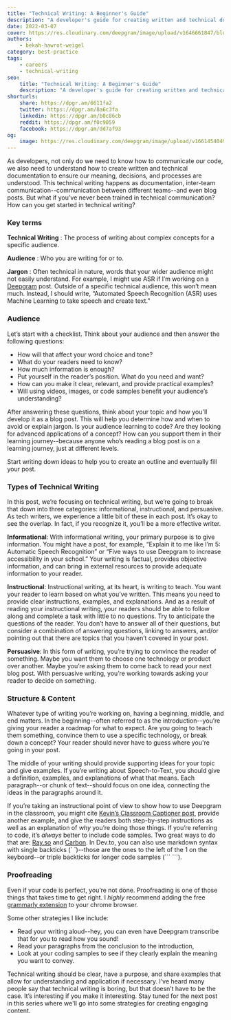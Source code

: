 ```yaml
---
title: "Technical Writing: A Beginner's Guide"
description: "A developer's guide for creating written and technical documentation."
date: 2022-03-07
cover: https://res.cloudinary.com/deepgram/image/upload/v1646661847/blog/2022/03/technical-writing-a-beginners-guide/writing-a-technical-blog-post.jpg
authors:
    - bekah-hawrot-weigel
category: best-practice
tags:
    - careers
    - technical-writing
seo:
    title: "Technical Writing: A Beginner's Guide"
    description: "A developer's guide for creating written and technical documentation."
shorturls:
    share: https://dpgr.am/6611fa2
    twitter: https://dpgr.am/8a6c3fa
    linkedin: https://dpgr.am/b0c86cb
    reddit: https://dpgr.am/f0c9059
    facebook: https://dpgr.am/dd7af93
og:
    image: https://res.cloudinary.com/deepgram/image/upload/v1661454049/blog/technical-writing-a-beginners-guide/ograph.png
---
```


As developers, not only do we need to know how to communicate our code, we also need to understand how to create written and technical documentation to ensure our meaning, decisions, and processes are understood. This technical writing happens as documentation, inter-team communication--communication between different teams--and even blog posts. But what if you’ve never been trained in technical communication? How can you get started in technical writing?

### Key terms

**Technical Writing**
: The process of writing about complex concepts for a specific audience.

**Audience**
: Who you are writing for or to.

**Jargon**
: Often technical in nature, words that your wider audience might not easily understand. For example, I might use ASR if I’m working on a [Deepgram](https://deepgram.com/) post. Outside of a specific technical audience, this won’t mean much. Instead, I should write, “Automated Speech Recognition (ASR) uses Machine Learning to take speech and create text.”

### Audience

Let’s start with a checklist. Think about your audience and then answer the following questions:

*   How will that affect your word choice and tone?
*   What do your readers need to know?
*   How much information is enough?
*   Put yourself in the reader’s position. What do you need and want?
*   How can you make it clear, relevant, and provide practical examples?
*   Will using videos, images, or code samples benefit your audience’s understanding?

After answering these questions, think about your topic and how you'll develop it as a blog post. This will help you determine how and when to avoid or explain jargon. Is your audience learning to code? Are they looking for advanced applications of a concept? How can you support them in their learning journey--because anyone who’s reading a blog post is on a learning journey, just at different levels.

Start writing down ideas to help you to create an outline and eventually fill your post.

### Types of Technical Writing

In this post, we’re focusing on technical writing, but we’re going to break that down into three categories: informational, instructional, and persuasive. As tech writers, we experience a little bit of these in each post. It’s okay to see the overlap. In fact, if you recognize it, you’ll be a more effective writer.

**Informational**: With informational writing, your primary purpose is to give information. You might have a post, for example, “Explain it to me like I’m 5: Automatic Speech Recognition” or “Five ways to use Deepgram to increase accessibility in your school.” Your writing is factual, provides objective information, and can bring in external resources to provide adequate information to your reader.

**Instructional**: Instructional writing, at its heart, is writing to teach. You want your reader to learn based on what you’ve written. This means you need to provide clear instructions, examples, and explanations. And as a result of reading your instructional writing, your readers should be able to follow along and complete a task with little to no questions. Try to anticipate the questions of the reader. You don’t have to answer all of their questions, but consider a combination of answering questions, linking to answers, and/or pointing out that there are topics that you haven’t covered in your post.

**Persuasive**: In this form of writing, you’re trying to convince the reader of something. Maybe you want them to choose one technology or product over another. Maybe you’re asking them to come back to read your next blog post. With persuasive writing, you’re working towards asking your reader to decide on something.

### Structure & Content

Whatever type of writing you’re working on, having a beginning, middle, and end matters. In the beginning--often referred to as the introduction--you’re giving your reader a roadmap for what to expect. Are you going to teach them something, convince them to use a specific technology, or break down a concept? Your reader should never have to guess where you're going in your post.

The middle of your writing should provide supporting ideas for your topic and give examples. If you’re writing about Speech-to-Text, you should give a definition, examples, and explanations of what that means. Each paragraph--or chunk of text--should focus on one idea, connecting the ideas in the paragraphs around it.

If you’re taking an instructional point of view to show how to use Deepgram in the classroom, you might cite [Kevin’s Classroom Captioner post](https://developers.deepgram.com/blog/2022/02/classroom-captioner/), provide another example, and give the readers both step-by-step instructions as well as an explanation of *why* you’re doing those things. If you’re referring to code, it’s *always* better to include code samples.  Two great ways to do that are: [Ray.so](http://ray.so) and [Carbon](https://carbon.now.sh/). In Dev.to, you can also use markdown syntax with single backticks (\` \`)--those are the ones to the left of the 1 on the keyboard--or triple backticks for longer code samples (\`\`\` \`\`\`).

### Proofreading

Even if your code is perfect, you’re not done. Proofreading is one of those things that takes time to get right. I *highly* recommend adding the free [grammarly extension](https://www.grammarly.com/) to your chrome browser.

Some other strategies I like include:

*   Read your writing aloud--hey, you can even have Deepgram transcribe that for you to read how you sound!
*   Read your paragraphs from the conclusion to the introduction,
*   Look at your coding samples to see if they clearly explain the meaning you want to convey.

Technical writing should be clear, have a purpose, and share examples that allow for understanding and application if necessary. I’ve heard many people say that technical writing is boring, but that doesn’t have to be the case. It’s interesting if you make it interesting. Stay tuned for the next post in this series where we'll go into some strategies for creating engaging content.

        
